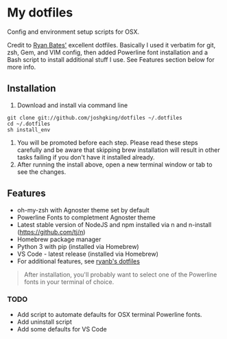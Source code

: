 # My dotfiles

Config and environment setup scripts for OSX.

Credit to [Ryan Bates'](https://github.com/ryanb) excellent dotfiles. Basically I used it verbatim for git, zsh, Gem, and VIM config, then added Powerline font installation and a Bash script to install additional stuff I use. See Features section below for more info.

## Installation

1. Download and install via command line
```terminal
git clone git://github.com/joshgking/dotfiles ~/.dotfiles
cd ~/.dotfiles
sh install_env
```
1. You will be promoted before each step. Please read these steps carefully and be aware that skipping brew installation will result in other tasks failing if you don't have it installed already.
1. After running the install above, open a new terminal window or tab to see the changes.

## Features

* oh-my-zsh with Agnoster theme set by default
* Powerline Fonts to completment Agnoster theme
* Latest stable version of NodeJS and npm installed via n and n-install (https://github.com/tj/n)
* Homebrew package manager
* Python 3 with pip (installed via Homebrew)
* VS Code - latest release (installed via Homebrew)
* For additional features, see [ryanb's dotfiles](https://github.com/ryanb/dotfiles) 

> After installation, you'll probably want to select one of the Powerline fonts in your terminal of choice. 

### TODO

* Add script to automate defaults for OSX terminal Powerline fonts.
* Add uninstall script
* Add some defaults for VS Code
